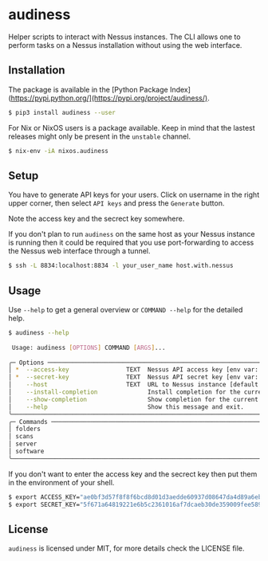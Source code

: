 # audiness

Helper scripts to interact with Nessus instances. The CLI allows one to perform tasks on a 
Nessus installation without using the web interface.

## Installation

The package is available in the [Python Package Index](https://pypi.python.org/](https://pypi.org/project/audiness/).

```bash
$ pip3 install audiness --user
```

For Nix or NixOS users is a package available. Keep in mind that the lastest releases might only
be present in the ``unstable`` channel.

```bash
$ nix-env -iA nixos.audiness
```

## Setup

You have to generate API keys for your users. Click on username in the right upper corner, then
select ``API keys`` and press the ``Generate`` button.

Note the access key and the secrect key somewhere.

If you don't plan to run `audiness` on the same host as your Nessus instance is running then it
could be required that you use port-forwarding to access the Nessus web interface through a tunnel.

```bash
$ ssh -L 8834:localhost:8834 -l your_user_name host.with.nessus
```

## Usage

Use `--help` to get a general overview or `COMMAND --help` for the detailed help.

```bash
$ audiness --help
                                                                                                                                  
 Usage: audiness [OPTIONS] COMMAND [ARGS]...                                                                                      
                                                                                                                                  
╭─ Options ──────────────────────────────────────────────────────────────────────────────────────────────────────────────────────╮
│ *  --access-key                TEXT  Nessus API access key [env var: ACCESS_KEY] [default: None] [required]                    │
│ *  --secret-key                TEXT  Nessus API secret key [env var: SECRET_KEY] [default: None] [required]                    │
│    --host                      TEXT  URL to Nessus instance [default: https://localhost:8834]                                  │
│    --install-completion              Install completion for the current shell.                                                 │
│    --show-completion                 Show completion for the current shell, to copy it or customize the installation.          │
│    --help                            Show this message and exit.                                                               │
╰────────────────────────────────────────────────────────────────────────────────────────────────────────────────────────────────╯
╭─ Commands ─────────────────────────────────────────────────────────────────────────────────────────────────────────────────────╮
│ folders                                                                                                                        │
│ scans                                                                                                                          │
│ server                                                                                                                         │
│ software                                                                                                                       │
╰────────────────────────────────────────────────────────────────────────────────────────────────────────────────────────────────╯
```

If you don't want to enter the access key and the secrect key then put them in the
environment of your shell.

```bash
$ export ACCESS_KEY="ae0bf3d57f8f8f6bcd8d01d3aedde60937d08647da4d89a6eb4dba2a9bee5d5d"
$ export SECRET_KEY="5f671a64819221e6b5c2361016af7dcaeb30de359009fee589b3a5d85dea11b4"
```

## License

`audiness` is licensed under MIT, for more details check the LICENSE file.
